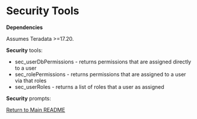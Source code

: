 # Security Tools

**Dependencies**

Assumes Teradata >=17.20.

**Security** tools:

- sec_userDbPermissions - returns permissions that are assigned directly to a user
- sec_rolePermissions - returns permissions that are assigned to a user via that roles
- sec_userRoles - returns a list of roles that a user as assigned


**Security** prompts:

[Return to Main README](../../../../README.md)
